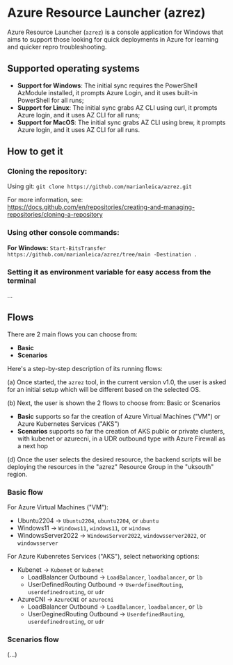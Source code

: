 # Azure Resource Launcher (azrez)
Azure Resource Launcher (`azrez`) is a console application for Windows that aims to support those looking for quick deployments in Azure for learning and quicker repro troubleshooting.

## Supported operating systems

- **Support for Windows**: The initial sync requires the PowerShell AzModule installed, it prompts Azure Login, and it uses built-in PowerShell for all runs;
- **Support for Linux**: The initial sync grabs AZ CLI using curl, it prompts Azure login, and it uses AZ CLI for all runs;
- **Support for MacOS**: The initial sync grabs AZ CLI using brew, it prompts Azure login, and it uses AZ CLI for all runs.

## How to get it

### Cloning the repository:
Using git:
`git clone https://github.com/marianleica/azrez.git`

For more information, see:
https://docs.github.com/en/repositories/creating-and-managing-repositories/cloning-a-repository

### Using other console commands:

**For Windows:**
`Start-BitsTransfer https://github.com/marianleica/azrez/tree/main -Destination .`

### Setting it as environment variable for easy access from the terminal

...

## Flows

There are 2 main flows you can choose from:
- **Basic**
- **Scenarios**

Here's a step-by-step description of its running flows:

(a) Once started, the `azrez` tool, in the current version v1.0, the user is asked for an initial setup which will be different based on the selected OS.

(b) Next, the user is shown the 2 flows to choose from: Basic or Scenarios
- **Basic** supports so far the creation of Azure Virtual Machines ("VM") or Azure Kubernetes Services ("AKS")
- **Scenarios** supports so far the creation of AKS public or private clusters, with kubenet or azurecni, in a UDR outbound type with Azure Firewall as a next hop

(d) Once the user selects the desired resource, the backend scripts will be deploying the resources in the "azrez" Resource Group in the "uksouth" region.

### Basic flow

For Azure Virtual Machines ("VM"):
- Ubuntu2204 -> `Ubuntu2204`, `ubuntu2204`, or `ubuntu`
- Windows11 -> `Windows11`, `windows11`, or `windows`
- WindowsServer2022 -> `WindowsServer2022`, `windowsserver2022`, or `windowsserver`

For Azure Kubenretes Services ("AKS"), select networking options:
- Kubenet -> `Kubenet` or `kubenet`
  - LoadBalancer Outbound -> `LoadBalancer`, `loadbalancer`, or `lb`
  - UserDefinedRouting Outbound -> `UserdefinedRouting`, `userdefinedrouting`, or `udr`
- AzureCNI -> `AzureCNI` or `azurecni`
  - LoadBalancer Outbound -> `LoadBalancer`, `loadbalancer`, or `lb`
  - UserDeginedRouting Outbound -> `UserdefinedRouting`, `userdefinedrouting`, or `udr`

### Scenarios flow

(...)

